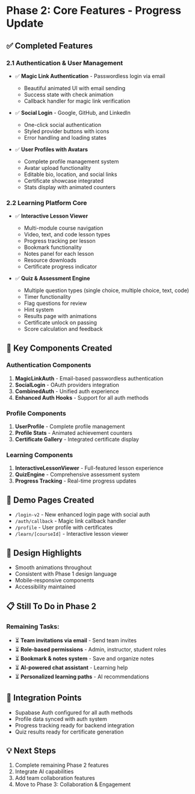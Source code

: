 # Phase 2: Core Features - Progress Update

## ✅ Completed Features

### 2.1 Authentication & User Management
- ✅ **Magic Link Authentication** - Passwordless login via email
  - Beautiful animated UI with email sending
  - Success state with check animation
  - Callback handler for magic link verification
  
- ✅ **Social Login** - Google, GitHub, and LinkedIn
  - One-click social authentication
  - Styled provider buttons with icons
  - Error handling and loading states
  
- ✅ **User Profiles with Avatars**
  - Complete profile management system
  - Avatar upload functionality
  - Editable bio, location, and social links
  - Certificate showcase integrated
  - Stats display with animated counters

### 2.2 Learning Platform Core
- ✅ **Interactive Lesson Viewer**
  - Multi-module course navigation
  - Video, text, and code lesson types
  - Progress tracking per lesson
  - Bookmark functionality
  - Notes panel for each lesson
  - Resource downloads
  - Certificate progress indicator
  
- ✅ **Quiz & Assessment Engine**
  - Multiple question types (single choice, multiple choice, text, code)
  - Timer functionality
  - Flag questions for review
  - Hint system
  - Results page with animations
  - Certificate unlock on passing
  - Score calculation and feedback

## 🚀 Key Components Created

### Authentication Components
1. **MagicLinkAuth** - Email-based passwordless authentication
2. **SocialLogin** - OAuth providers integration
3. **CombinedAuth** - Unified auth experience
4. **Enhanced Auth Hooks** - Support for all auth methods

### Profile Components
1. **UserProfile** - Complete profile management
2. **Profile Stats** - Animated achievement counters
3. **Certificate Gallery** - Integrated certificate display

### Learning Components
1. **InteractiveLessonViewer** - Full-featured lesson experience
2. **QuizEngine** - Comprehensive assessment system
3. **Progress Tracking** - Real-time progress updates

## 📱 Demo Pages Created
- `/login-v2` - New enhanced login page with social auth
- `/auth/callback` - Magic link callback handler
- `/profile` - User profile with certificates
- `/learn/[courseId]` - Interactive lesson viewer

## 🎨 Design Highlights
- Smooth animations throughout
- Consistent with Phase 1 design language
- Mobile-responsive components
- Accessibility maintained

## 📋 Still To Do in Phase 2

### Remaining Tasks:
- ⏳ **Team invitations via email** - Send team invites
- ⏳ **Role-based permissions** - Admin, instructor, student roles
- ⏳ **Bookmark & notes system** - Save and organize notes
- ⏳ **AI-powered chat assistant** - Learning help
- ⏳ **Personalized learning paths** - AI recommendations

## 🔗 Integration Points
- Supabase Auth configured for all auth methods
- Profile data synced with auth system
- Progress tracking ready for backend integration
- Quiz results ready for certificate generation

## 💡 Next Steps
1. Complete remaining Phase 2 features
2. Integrate AI capabilities
3. Add team collaboration features
4. Move to Phase 3: Collaboration & Engagement
